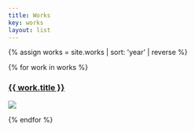 ```yaml
---
title: Works
key: works
layout: list
---
```



{% assign works = site.works | sort: 'year' | reverse %}

{% for work in works %}

<section class="container py-3">
    <article>
        <h3 class="display-5"><a href={{ work.url }}>{{ work.title }}</a></h2>
        <img src="{{ work.main_image }}" class="w-100">
    </article>
<section>

{% endfor %}
